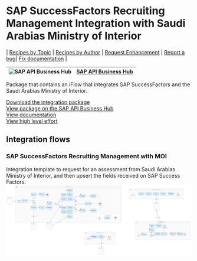 # SAP SuccessFactors Recruiting Management Integration with Saudi Arabias Ministry of Interior 

\| [Recipes by Topic](../../readme.md ) \| [Recipes by Author](../../author.md ) \| [Request Enhancement](https://github.com/SAP-samples/cloud-integration-flow/issues/new?assignees=&labels=Recipe%20Fix,enhancement&template=recipe-request.md&title=Improve%20SAP%20SuccessFactors%20Recruiting%20Management%20Integration%20with%20Saudi%20Arabias%20Ministry%20of%20the%20Interior) \| [Report a bug](https://github.com/SAP-samples/cloud-integration-flow/issues/new?assignees=&labels=Recipe%20Fix,bug&template=bug_report.md&title=Issue%20with%20SAP%20SuccessFactors%20Recruiting%20Management%20Integration%20with%20Saudi%20Arabias%20Ministry%20of%20the%20Interior)\| [Fix documentation](https://github.com/SAP-samples/cloud-integration-flow/issues/new?assignees=&labels=Recipe%20Fix,documentation&template=bug_report.md&title=Docu%20fix%20SAP%20SuccessFactors%20Recruiting%20Management%20Integration%20with%20Saudi%20Arabias%20Ministry%20of%20the%20Interior) \| 

 ![SAP API Business Hub](https://github.com/SAPAPIBusinessHub.png?size=50 ) | [SAP API Business Hub](https://api.sap.com/allcommunity) | 
 ----|----| 

Package that contains an iFlow that integrates SAP SuccessFactors and the Saudi Arabias Ministry of Interior.

<p></p>

[Download the integration package](SAPSuccessFactorsRecruitingManagementIntegrationwithThirdPartyAssessmentVendorMOI.zip)\
[View package on the SAP API Business Hub](https://api.sap.com/package/SAPSuccessFactorsRecruitingManagementIntegrationwithThirdPartyAssessmentVendorMOI)\
[View documentation](SAPSuccessFactorsRecruitingManagementIntegrationwithThirdPartyAssessmentVendorMOI.pdf)\
[View high level effort](effort.md)
## Integration flows
### SAP SuccessFactors Recruiting Management with MOI 
Integration template to request for an assessment from Saudi Arabias Ministry of Interior, and then upsert the fields received on SAP Success Factors. \
 ![input-image](SAP_SuccessFactors_Recruiting_Management_with_MOI.png)
